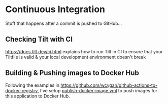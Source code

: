 # Continuous Integration

Stuff that happens after a commit is pushed to GitHub...

## Checking Tilt with CI

https://docs.tilt.dev/ci.html explains how to run Tilt in CI to ensure that your Tiltfile is valid & your local
development environment doesn't break

## Building & Pushing images to Docker Hub

Following the examples in https://github.com/wcygan/github-actions-to-docker-registry, I've
setup [publish-docker-image.yml](../.github/workflows/publish-docker-image.yml) to push images for this application to
Docker Hub.